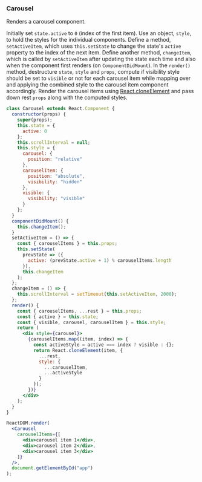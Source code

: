 ### Carousel

Renders a carousel component.

Initially set `state.active` to `0` (index of the first item).
Use an object, `style`, to hold the styles for the individual components.
Define a method, `setActiveItem`, which uses `this.setState` to change the state's `active` property to the index of the next item.
Define another method, `changeItem`, which is called by `setActiveItem` after updating the state each time and also when the component
first renders (on `ComponentDidMount`).
In the `render()` method, destructure `state`, `style` and `props`, compute if visibility style should be set to `visible` or not for each carousel item while mapping over and applying the combined style to the carousel item component accordingly.
Render the carousel items using [React.cloneElement](https://reactjs.org/docs/react-api.html#cloneelement) and pass down rest
`props` along with the computed styles.

```jsx
class Carousel extends React.Component {
  constructor(props) {
    super(props);
    this.state = {
      active: 0
    };
    this.scrollInterval = null;
    this.style = {
      carousel: {
        position: "relative"
      },
      carouselItem: {
        position: "absolute",
        visibility: "hidden"
      },
      visible: {
        visibility: "visible"
      }
    };
  }
  componentDidMount() {
    this.changeItem();
  }
  setActiveItem = () => {
    const { carouselItems } = this.props;
    this.setState(
      prevState => ({
        active: (prevState.active + 1) % carouselItems.length
      }),
      this.changeItem
    );
  };
  changeItem = () => {
    this.scrollInterval = setTimeout(this.setActiveItem, 2000);
  };
  render() {
    const { carouselItems, ...rest } = this.props;
    const { active } = this.state;
    const { visible, carousel, carouselItem } = this.style;
    return (
      <div style={carousel}>
        {carouselItems.map((item, index) => {
          const activeStyle = active === index ? visible : {};
          return React.cloneElement(item, {
            ...rest,
            style: {
              ...carouselItem,
              ...activeStyle
            }
          });
        })}
      </div>
    );
  }
}
```

```jsx
ReactDOM.render(
  <Carousel
    carouselItems={[
      <div>carousel item 1</div>,
      <div>carousel item 2</div>,
      <div>carousel item 3</div>
    ]}
  />,
  document.getElementById("app")
);
 ```

<!-- tags: visual,children,state,class -->

<!-- expertise: 2 -->
 

